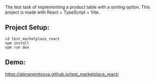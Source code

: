 The test task of implementing a product table with a sorting option.
This project is made with React + TypeScript + Vite.
## Project Setup: 
```
cd test_marketplace_react
npm install
npm run dev
```
## Demo: 
https://alenanemtsova.github.io/test_marketplace_react/
